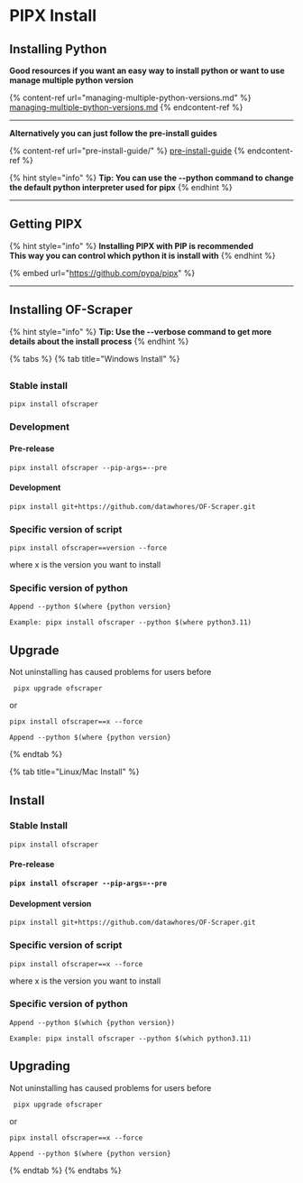 # PIPX Install

## Installing Python

**Good resources if you want an easy way to install python or want to use manage multiple python version**

{% content-ref url="managing-multiple-python-versions.md" %}
[managing-multiple-python-versions.md](managing-multiple-python-versions.md)
{% endcontent-ref %}

***

**Alternatively you can just follow the pre-install guides**

{% content-ref url="pre-install-guide/" %}
[pre-install-guide](pre-install-guide/)
{% endcontent-ref %}

{% hint style="info" %}
**Tip: You can use the --python command to change the default python interpreter used for pipx**
{% endhint %}



***

## Getting PIPX

{% hint style="info" %}
**Installing PIPX with PIP is recommended** \
**This way you can control which python it is install with**
{% endhint %}

{% embed url="https://github.com/pypa/pipx" %}

***

## Installing OF-Scraper

{% hint style="info" %}
**Tip: Use the --verbose command to get more details about the install process**
{% endhint %}

{% tabs %}
{% tab title="Windows Install" %}
##

##

### **Stable install**

```
pipx install ofscraper
```

### Development

#### Pre-release

```
pipx install ofscraper --pip-args=--pre
```

#### Development

```
pipx install git+https://github.com/datawhores/OF-Scraper.git 
```

### Specific version of script

```
pipx install ofscraper==version --force
```

where x is the version you want to install

### Specific version of python

```
Append --python $(where {python version}
```

```
Example: pipx install ofscraper --python $(where python3.11)
```

## Upgrade

Not uninstalling has caused problems for users before

```
 pipx upgrade ofscraper
```

or

```
pipx install ofscraper==x --force
```

```
Append --python $(where {python version}
```
{% endtab %}

{% tab title="Linux/Mac Install" %}
## **Install**

### **Stable Install**

```
pipx install ofscraper
```

#### Pre-release

<pre><code><strong>pipx install ofscraper --pip-args=--pre
</strong></code></pre>

#### Development version

```
pipx install git+https://github.com/datawhores/OF-Scraper.git 
```

### Specific version of script

```
pipx install ofscraper==x --force
```

where x is the version you want to install

### Specific version of python

```
Append --python $(which {python version})
```

```
Example: pipx install ofscraper --python $(which python3.11)
```

## Upgrading

Not uninstalling has caused problems for users before

```
 pipx upgrade ofscraper
```

or

```
pipx install ofscraper==x --force
```

```
Append --python $(where {python version}
```
{% endtab %}
{% endtabs %}

###
